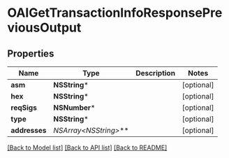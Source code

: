 # OAIGetTransactionInfoResponsePreviousOutput

## Properties
Name | Type | Description | Notes
------------ | ------------- | ------------- | -------------
**asm** | **NSString*** |  | [optional] 
**hex** | **NSString*** |  | [optional] 
**reqSigs** | **NSNumber*** |  | [optional] 
**type** | **NSString*** |  | [optional] 
**addresses** | **NSArray&lt;NSString*&gt;*** |  | [optional] 

[[Back to Model list]](../README.md#documentation-for-models) [[Back to API list]](../README.md#documentation-for-api-endpoints) [[Back to README]](../README.md)


